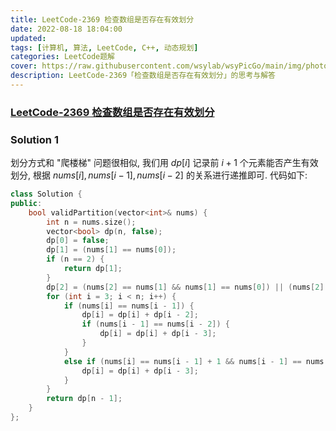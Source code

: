 ```yaml
---
title: LeetCode-2369 检查数组是否存在有效划分 
date: 2022-08-18 18:04:00
updated:
tags: [计算机, 算法, LeetCode, C++, 动态规划]
categories: LeetCode题解
cover: https://raw.githubusercontent.com/wsylab/wsyPicGo/main/img/photo-1509565840034-3c385bbe6451
description: LeetCode-2369「检查数组是否存在有效划分」的思考与解答
---
```

### [LeetCode-2369 检查数组是否存在有效划分](https://leetcode.cn/problems/check-if-there-is-a-valid-partition-for-the-array/)

### Solution 1
划分方式和 "爬楼梯" 问题很相似, 我们用 $dp[i]$ 记录前 $i + 1$ 个元素能否产生有效划分, 根据 $nums[i], nums[i - 1], nums[i - 2]$ 的关系进行递推即可.
代码如下:
```C++
class Solution {
public:
    bool validPartition(vector<int>& nums) {
        int n = nums.size();
        vector<bool> dp(n, false);
        dp[0] = false;
        dp[1] = (nums[1] == nums[0]);
        if (n == 2) {
            return dp[1];
        }
        dp[2] = (nums[2] == nums[1] && nums[1] == nums[0]) || (nums[2] == nums[1] + 1 && nums[1] == nums[0] + 1);
        for (int i = 3; i < n; i++) {
            if (nums[i] == nums[i - 1]) {
                dp[i] = dp[i] + dp[i - 2];
                if (nums[i - 1] == nums[i - 2]) {
                    dp[i] = dp[i] + dp[i - 3];
                }
            }
            else if (nums[i] == nums[i - 1] + 1 && nums[i - 1] == nums[i - 2] + 1) {
                dp[i] = dp[i] + dp[i - 3];
            }
        }
        return dp[n - 1];
    }
};
```